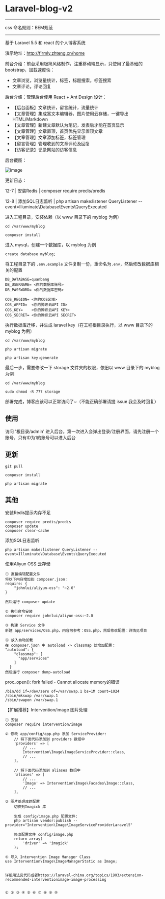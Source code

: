 # Laravel-blog-v2

---

css 命名规则：BEM规范

---

基于 Laravel 5.5 和 react 的个人博客系统

演示地址：http://firmly.zhteng.cn/home

前台介绍：前台采用极简风格制作，注重移动端显示，只使用了最基础的 bootstrap，加载速度快：

- 文章浏览，浏览量统计，标签，标题搜索，标签搜索
- 文章评论，评论回复

后台介绍：管理后台使用 React + Ant Design 设计：

- 【后台面板】文章统计，留言统计，流量统计
- 【文章管理】集成富文本编辑器，图片使用云存储，一键导出 HTML/Markdown
- 【文章管理】新建文章默认为笔记，发表后才能在首页显示
- 【文章管理】文章置顶，首页优先显示置顶文章
- 【文章管理】文章添加标签，标签管理
- 【留言管理】管理收到的文章评论及回复
- 【访客记录】记录网站的访客信息

后台截图：

![image](https://user-images.githubusercontent.com/19741140/36642407-edee821e-1a79-11e8-8d7f-ef55c1fd3eaf.png)

更新日志：

12-7 | 安装Redis | composer require predis/predis

12-8 | 添加SQL日志监听 | php artisan make:listener QueryListener --event=Illuminate\Database\Events\QueryExecuted 



进入工程目录，安装依赖（以 www 目录下的 myblog 为例）

```
cd /var/www/myblog

composer install
```

进入 mysql，创建一个数据库，以 myblog 为例

```
create database myblog;

```

将工程目录下的 `.env.example` 文件复制一份，重命名为`.env`，然后修改数据库相关的配置

```
DB_DATABASE=quanbang
DB_USERNAME= <你的数据库账号>
DB_PASSWORD= <你的数据库密码>

COS_REGION= <你的COS区域>
COS_APPID=  <你的腾讯云API ID>
COS_KEY=    <你的腾讯云API KEY>
COS_SECRET= <你的腾讯云API SECRET>
```

执行数据库迁移，并生成 laravel key（在工程根目录执行，以 www 目录下的 myblog 为例）

```
cd /var/www/myblog

php artisan migrate

php artisan key:generate
```

最后一步，需要修改一下 storage 文件夹的权限，依旧以 www 目录下的 myblog 为例

```
cd /var/www/myblog

sudo chmod -R 777 storage
```

部署完成，博客应该可以正常访问了~（不能正确部署请提 issue 我会及时回复）

## 使用

访问 '根目录/admin' 进入后台，第一次进入会弹出登录/注册界面，请先注册一个账号，只有ID为1的账号可以进入后台

## 更新

````
git pull

composer install

php artisan migrate
````

## 其他
安装Redis提示内存不足
````
composer require predis/predis
composer update
composer clear-cache
````

添加SQL日志监听
````
php artisan make:listener QueryListener --event=Illuminate\Database\Events\QueryExecuted
````

使用Aliyun OSS 云存储
````
① 直接编辑配置文件
将以下内容增加到 composer.json：
require: {
    "johnlui/aliyun-oss": "~2.0"
}

然后运行 composer update

② 执行命令安装
composer require johnlui/aliyun-oss:~2.0

③ 构建 Service 文件
新建 app/services/OSS.php，内容可参考：OSS.php，然后修改配置：详情见项目

④ 放入自动加载
在 composer.json 中 autoload -> classmap 处增加配置：
"autoload": {
    "classmap": [
      "app/services"
    ]
  }
然后运行 composer dump-autoload

````

proc_open(): fork failed - Cannot allocate memory的错误
````
/bin/dd if=/dev/zero of=/var/swap.1 bs=1M count=1024
/sbin/mkswap /var/swap.1
/sbin/swapon /var/swap.1
````

【扩展推荐】Intervention/image 图片处理
````
① 安装
composer require intervention/image

② 修改 app/config/app.php 添加 ServiceProvider:
    // 将下面代码添加到 providers 数组中
    'providers' => [
        // ...
        Intervention\Image\ImageServiceProvider::class,
        // ...
    ],
    
    // 将下面代码添加到 aliases 数组中
    'aliases' => [
        // ...
        'Image' => Intervention\Image\Facades\Image::class,
        // ...
    ],

③ 图片处理库的配置
    切换到Imagick 库
    
    生成 config/image.php 配置文件:
    php artisan vendor:publish --provider="Intervention\Image\ImageServiceProviderLaravel5"

    修改配置文件 config/image.php
    return array(
        'driver' => 'imagick'
    );
    
④ 导入 Intervention Image Manager Class
use Intervention\Image\ImageManagerStatic as Image;
    

详细用法见代码或者https://laravel-china.org/topics/1903/extension-recommended-interventionimage-image-processing


````



````
① ② ③ ④ ⑤ ⑥ ⑦ ⑧ ⑨ ⑩
````
